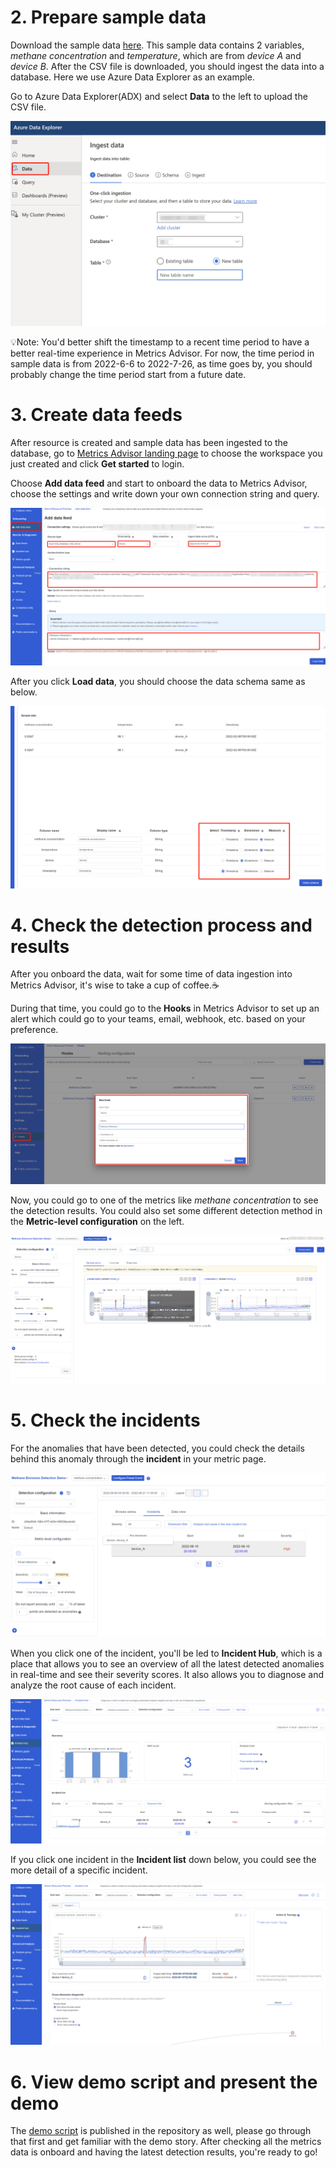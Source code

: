 
# 2. Prepare sample data
Download the sample data [here](/Methane%20Emission%20Detection/sample.csv). This sample data contains 2 variables, *methane concentration* and *temperature*, which are from *device A* and *device B*. After the CSV file is downloaded, you should ingest the data into a database. Here we use Azure Data Explorer as an example.

Go to Azure Data Explorer(ADX) and select **Data** to the left to upload the CSV file.

![data_ingestion](/media/adx_data_ingestion.png)

💡Note: You'd better shift the timestamp to a recent time period to have a better real-time experience in Metrics Advisor. For now, the time period in sample data is from 2022-6-6 to 2022-7-26, as time goes by, you should probably change the time period start from a future date.

# 3. Create data feeds
After resource is created and sample data has been ingested to the database, go to [Metrics Advisor landing page](https://metricsadvisor.azurewebsites.net) to choose the workspace you just created and click **Get started** to login. 

Choose **Add data feed** and start to onboard the data to Metrics Advisor, choose the settings and write down your own connection string and query.

![onboard_data](/media/methane_create_datafeed.png)

After you click **Load data**, you should choose the data schema same as below.

![choose_schema](/media/data_onboarding_configuration.png)

# 4. Check the detection process and results

After you onboard the data, wait for some time of data ingestion into Metrics Advisor, it's wise to take a cup of coffee.☕

During that time, you could go to the **Hooks** in Metrics Advisor to set up an alert which could go to your teams, email, webhook, etc. based on your preference.

![setup_hooks](/media/methane_hook_setup.png)

Now, you could go to one of the metrics like *methane concentration* to see the detection results. You could also set some different detection method in the **Metric-level configuration** on the left.

![detect anomalies](/media/methane-anomaly-detection.png)

# 5. Check the incidents

For the anomalies that have been detected, you could check the details behind this anomaly through the **incident** in your metric page.

![incident](/media/methane_incident.png)

When you click one of the incident, you'll be led to **Incident Hub**, which is a place that allows you to see an overview of all the latest detected anomalies in real-time and see their severity scores. It also allows you to diagnose and analyze the root cause of each incident.

![incident_hub](/media/methane_incident_hub.png)

If you click one incident in the **Incident list** down below, you could see the more detail of a specific incident.

![incident_detail](/media/methane_incident_details.png)

# 6. View demo script and present the demo
The [demo script](/Methane%20Emission%20Detection/Demo-script.md) is published in the repository as well, please go through that first and get familiar with the demo story. After checking all the metrics data is onboard and having the latest detection results, you're ready to go!